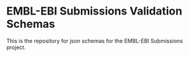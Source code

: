 # EMBL-EBI Submissions Validation Schemas
This is the repository for json schemas for the EMBL-EBI Submissions project.
